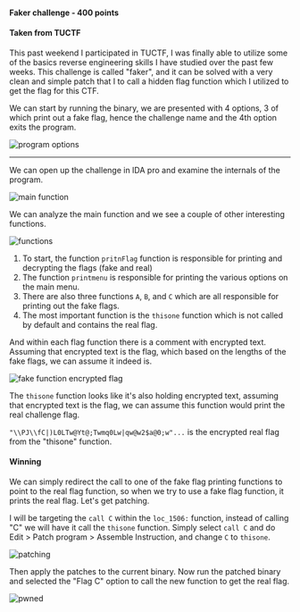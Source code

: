 #### Faker challenge -  400 points
#### Taken from TUCTF

This past weekend I participated in TUCTF, I was finally able to utilize some of the basics reverse engineering skills I have studied over the past few weeks. This challenge is called "faker", and it can be solved with a very clean and simple patch that I to call a hidden flag function which I utilized to get the flag for this CTF.

We can start by running the binary, we are presented with 4 options, 3 of which print out a fake flag, hence the challenge name and the 4th option exits the program. 

![program options](https://raw.githubusercontent.com/x00pwn/reverse-engineering-practice/master/images/0-faker.png)

----

We can open up the challenge in IDA pro and examine the internals of the program.

![main function](https://raw.githubusercontent.com/x00pwn/reverse-engineering-practice/master/images/1-faker.png)

We can analyze the main function and we see a couple of other interesting functions. 

![functions](https://raw.githubusercontent.com/x00pwn/reverse-engineering-practice/master/images/4-faker.png)

1. To start, the function `pritnFlag` function is responsible for printing and decrypting the flags (fake and real)
2. The function `printmenu` is responsible for printing the various options on the main menu.
3. There are also three functions `A`, `B`, and `C` which are all responsible for printing out the fake flags. 
4. The most important function is the `thisone` function which is not called by default and contains the real flag.


And within each flag function there is a comment with encrypted text. Assuming that encrypted text is the flag, which based on the lengths of the fake flags, we can assume it indeed is.

![fake function encrypted flag](https://raw.githubusercontent.com/x00pwn/reverse-engineering-practice/master/images/2-faker.png)

The `thisone` function looks like it's also holding encrypted text, assuming that encrypted text is the flag, we can assume this function would print the real challenge flag. 

`"\\PJ\\fC|)L0LTw@Yt@;Twmq0Lw|qw@w2$a@0;w"...` is the encrypted real flag from the "thisone" function.

#### Winning

We can simply redirect the call to one of the fake flag printing functions to point to the real flag function, so when we try to use a fake flag function, it prints the real flag. Let's get patching. 

I will be targeting the `call C` within the `loc_1506:` function, instead of calling "C" we will have it call the `thisone` function. Simply select `call C` and do Edit > Patch program > Assemble Instruction, and change `C` to `thisone`. 

![patching](https://raw.githubusercontent.com/x00pwn/reverse-engineering-practice/master/images/3-faker.png)

Then apply the patches to the current binary. Now run the patched binary and selected the "Flag C" option to call the new function to get the real flag.

![pwned](https://raw.githubusercontent.com/x00pwn/reverse-engineering-practice/master/images/5-faker.png)
